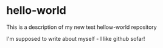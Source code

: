 # hello-world
This is a description of my new test hellow-world repository

I'm supposed to write about myself - I like github sofar!
